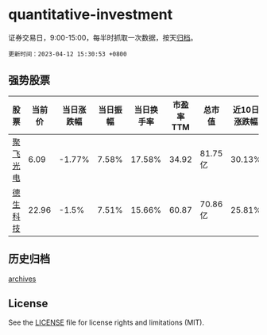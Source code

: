 # quantitative-investment

证券交易日，9:00-15:00，每半时抓取一次数据，按天[归档](archives)。

`更新时间：2023-04-12 15:30:53 +0800`

## 强势股票

|股票|当前价|当日涨跌幅|当日振幅|当日换手率|市盈率TTM|总市值|近10日涨跌幅|
|----|----|----|----|----|----|----|----|
|[聚飞光电](https://xueqiu.com/S/SZ300303)|6.09|-1.77%|7.58%|17.58%|34.92|81.75亿|30.13%|
|[德生科技](https://xueqiu.com/S/SZ002908)|22.96|-1.5%|7.51%|15.66%|60.87|70.86亿|25.81%|

## 历史归档

[archives](archives)

## License

See the [LICENSE](LICENSE) file for license rights and limitations (MIT).
